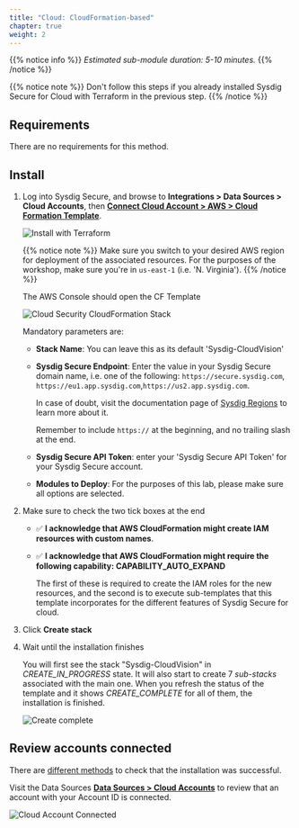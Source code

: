 ```yaml
---
title: "Cloud: CloudFormation-based"
chapter: true
weight: 2
---
```


{{% notice info %}}
*Estimated sub-module duration: 5-10 minutes.*
{{% /notice %}}

{{% notice note %}}
Don't follow this steps if you already installed Sysdig Secure for Cloud with Terraform
in the previous step.
{{% /notice %}}


## Requirements

There are no requirements for this method.


## Install

1. Log into Sysdig Secure, and browse to **Integrations > Data Sources > Cloud Accounts**, 
then [**Connect Cloud Account > AWS > Cloud Formation Template**](https://secure.sysdig.com/#/data-sources/cloud-accounts?setupModalEnv=AWS&installContentDisplayType=tabular&accountType=cft).

    ![Install with Terraform](/images/1-installation/aws-cft.png)

    {{% notice note %}}
Make sure you switch to your desired AWS region for deployment of the associated resources.
For the purposes of the workshop, make sure you're in `us-east-1` (i.e. 'N. Virginia').
{{% /notice %}}

    The AWS Console should open the CF Template

    <!-- [Sysdig Secure for cloud CloudFormation template](https://console.aws.amazon.com/cloudformation/home?#/stacks/quickCreate?stackName=Sysdig-CloudVision&templateURL=https://cf-templates-cloudvision-ci.s3-eu-west-1.amazonaws.com/master/entry-point.yaml) -->

    ![Cloud Security CloudFormation Stack](/images/CloudSecurityCloudFormationStack-with-notes2.png)

    Mandatory parameters are:

    - **Stack Name**: You can leave this as its default 'Sysdig-CloudVision'

    - **Sysdig Secure Endpoint**: Enter the value in your Sysdig Secure domain name, 
        i.e. one of the following: `https://secure.sysdig.com`, `https://eu1.app.sysdig.com`,`https://us2.app.sysdig.com`.
        
        In case of doubt, visit the documentation page of
        [Sysdig Regions](https://docs.sysdig.com/en/docs/administration/saas-regions-and-ip-ranges/) to learn more about it.

        Remember to include `https://` at the beginning, and no trailing slash at the end.

    -  **Sysdig Secure API Token**: enter your 'Sysdig Secure API Token' for your Sysdig Secure account.

    - **Modules to Deploy**: For the purposes of this lab, please make sure all options are selected.


2. Make sure to check the two tick boxes at the end

    - ✅ **I acknowledge that AWS CloudFormation might create IAM resources with custom names**.

    - ✅ **I acknowledge that AWS CloudFormation might require the following capability: CAPABILITY_AUTO_EXPAND**

        The first of these is required to create the IAM roles for the new resources,
        and the second is to execute sub-templates that this template incorporates
        for the different features of Sysdig Secure for cloud.

3. Click **Create stack**

4. Wait until the installation finishes

    You will first see the stack "Sysdig-CloudVision" in *CREATE_IN_PROGRESS* state.
    It will also start to create 7 *sub-stacks* associated with the main one.
    When you refresh the status of the template and it shows *CREATE_COMPLETE* for all of them,
    the installation is finished.

    ![Create complete](/images/cloudsec-site/cloudformation/installation/installation_complete.png)


## Review accounts connected

There are [different methods](https://docs.sysdig.com/en/docs/installation/sysdig-secure-for-cloud/deploy-sysdig-secure-for-cloud-on-aws/#confirm-the-services-are-working) to check that the installation was successful. 

Visit the Data Sources [**Data Sources > Cloud Accounts**](https://secure.sysdig.com/#/data-sources/cloud-accounts)
to review that an account with your Account ID is connected.

![Cloud Account Connected](/images/1-installation/cloudaccountsconnected.png)